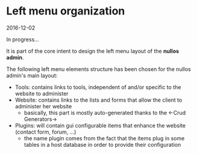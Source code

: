 Left menu organization
=========================
2016-12-02


In progress...


It is part of the core intent to design the left menu layout of the **nullos admin**.

The following left menu elements structure has been chosen for the nullos admin's main layout:


- Tools: contains links to tools, independent of and/or specific to the website to administer
- Website: contains links to the lists and forms that allow the client to administer her website
    - basically, this part is mostly auto-generated thanks to the <-Crud Generators->
- Plugins: will contain gui configurable items that enhance the website (contact form, forum, ...)
    - the name plugin comes from the fact that the items plug in some tables in a host database in order
        to provide their configuration